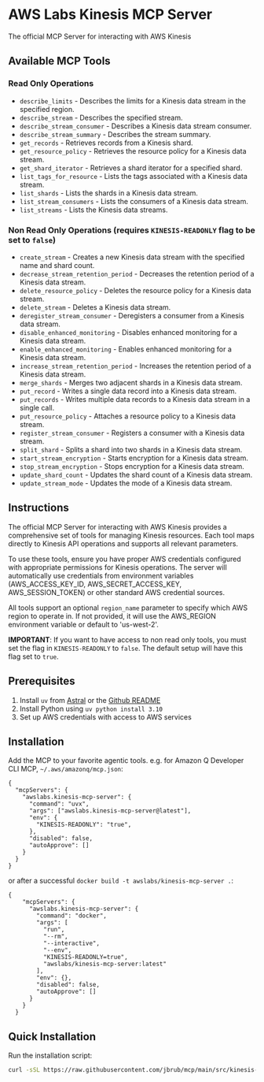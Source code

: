 # AWS Labs Kinesis MCP Server

The official MCP Server for interacting with AWS Kinesis

## Available MCP Tools

### Read Only Operations

- `describe_limits` - Describes the limits for a Kinesis data stream in the specified region.
- `describe_stream` - Describes the specified stream.
- `describe_stream_consumer` - Describes a Kinesis data stream consumer.
- `describe_stream_summary` - Describes the stream summary.
- `get_records` - Retrieves records from a Kinesis shard.
- `get_resource_policy` - Retrieves the resource policy for a Kinesis data stream.
- `get_shard_iterator` - Retrieves a shard iterator for a specified shard.
- `list_tags_for_resource` - Lists the tags associated with a Kinesis data stream.
- `list_shards` - Lists the shards in a Kinesis data stream.
- `list_stream_consumers` - Lists the consumers of a Kinesis data stream.
- `list_streams` - Lists the Kinesis data streams.


### Non Read Only Operations (requires `KINESIS-READONLY` flag to be set to `false`)

- `create_stream` - Creates a new Kinesis data stream with the specified name and shard count.
- `decrease_stream_retention_period` - Decreases the retention period of a Kinesis data stream.
- `delete_resource_policy` - Deletes the resource policy for a Kinesis data stream.
- `delete_stream` - Deletes a Kinesis data stream.
- `deregister_stream_consumer` - Deregisters a consumer from a Kinesis data stream.
- `disable_enhanced_monitoring` - Disables enhanced monitoring for a Kinesis data stream.
- `enable_enhanced_monitoring` - Enables enhanced monitoring for a Kinesis data stream.
- `increase_stream_retention_period` - Increases the retention period of a Kinesis data stream.
- `merge_shards` - Merges two adjacent shards in a Kinesis data stream.
- `put_record` - Writes a single data record into a Kinesis data stream.
- `put_records` - Writes multiple data records to a Kinesis data stream in a single call.
- `put_resource_policy` - Attaches a resource policy to a Kinesis data stream.
- `register_stream_consumer` - Registers a consumer with a Kinesis data stream.
- `split_shard` - Splits a shard into two shards in a Kinesis data stream.
- `start_stream_encryption` - Starts encryption for a Kinesis data stream.
- `stop_stream_encryption` - Stops encryption for a Kinesis data stream.
- `update_shard_count` - Updates the shard count of a Kinesis data stream.
- `update_stream_mode` - Updates the mode of a Kinesis data stream.


## Instructions

The official MCP Server for interacting with AWS Kinesis provides a comprehensive set of tools for managing Kinesis resources. Each tool maps directly to Kinesis API operations and supports all relevant parameters.

To use these tools, ensure you have proper AWS credentials configured with appropriate permissions for Kinesis operations. The server will automatically use credentials from environment variables (AWS_ACCESS_KEY_ID, AWS_SECRET_ACCESS_KEY, AWS_SESSION_TOKEN) or other standard AWS credential sources.

All tools support an optional `region_name` parameter to specify which AWS region to operate in. If not provided, it will use the AWS_REGION environment variable or default to 'us-west-2'.

**IMPORTANT**: If you want to have access to non read only tools, you must set the flag in `KINESIS-READONLY` to `false`. The default setup will have this flag set to `true`.

## Prerequisites

1. Install `uv` from [Astral](https://docs.astral.sh/uv/getting-started/installation/) or the [Github README](https://github.com/astral-sh/uv#installation)
2. Install Python using `uv python install 3.10`
3. Set up AWS credentials with access to AWS services

## Installation

Add the MCP to your favorite agentic tools. e.g. for Amazon Q Developer CLI MCP, `~/.aws/amazonq/mcp.json`:

```
{
  "mcpServers": {
    "awslabs.kinesis-mcp-server": {
      "command": "uvx",
      "args": ["awslabs.kinesis-mcp-server@latest"],
      "env": {
        "KINESIS-READONLY": "true",
      },
      "disabled": false,
      "autoApprove": []
    }
  }
}
```

or after a successful `docker build -t awslabs/kinesis-mcp-server .`:

```
{
    "mcpServers": {
      "awslabs.kinesis-mcp-server": {
        "command": "docker",
        "args": [
          "run",
          "--rm",
          "--interactive",
          "--env",
          "KINESIS-READONLY=true",
          "awslabs/kinesis-mcp-server:latest"
        ],
        "env": {},
        "disabled": false,
        "autoApprove": []
      }
    }
  }
```

## Quick Installation

Run the installation script:
```bash
curl -sSL https://raw.githubusercontent.com/jbrub/mcp/main/src/kinesis-mcp-server/install.sh | bash
